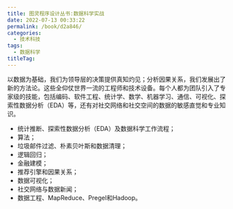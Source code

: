```yaml
---
title: 图灵程序设计丛书:数据科学实战
date: 2022-07-13 00:33:22
permalink: /book/d2a846/
categories:
  - 技术科技
tags:
  - 数据科学
titleTag: 
---
```


以数据为基础，我们为领导层的决策提供真知灼见；分析因果关系，我们发展出了新的方法论。这些全仰仗世界一流的工程师和技术设备。每个人都为团队引入了专家级的技能，包括编码、软件工程、统计学、数学、机器学习、通信、可视化、探索性数据分析（EDA）等，还有对社交网络和社交空间的数据的敏感直觉和专业知识。

- 统计推断、探索性数据分析（EDA）及数据科学工作流程；
- 算法；
- 垃圾邮件过滤、朴素贝叶斯和数据清理；
- 逻辑回归；
- 金融建模；
- 推荐引擎和因果关系；
- 数据可视化；
- 社交网络与数据新闻；
- 数据工程、MapReduce、Pregel和Hadoop。

<!-- more -->

<BookShelf
album="https://cdn.staticaly.com/gh/jonsam-ng/image-hosting@master/oxygen-space/image.4atrnlhry940.png"
:pages="337"
link="https://www.aliyundrive.com/s/8APHSMyVKYh"
douban="https://book.douban.com/subject/26320485/"
author="[美] Rachel Schutt / [美] Cathy O'Neil"
publisher="人民邮电出版社"
lang="中文"
/>
